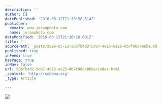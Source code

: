 ```yaml
---
description: ''
author: []
datePublished: '2016-03-12T21:28:58.514Z'
publisher:
  domain: www.joranphoto.com
  name: joranphoto.com
dateModified: '2016-03-12T21:26:16.691Z'
title: ''
sourcePath: _posts/2016-03-12-506fb4d2-5c07-4815-ae25-0b7f90d486be.md
published: true
inFeed: true
hasPage: true
inNav: false
url: 506fb4d2-5c07-4815-ae25-0b7f90d486be/index.html
_context: 'http://schema.org'
_type: Article

---
```

![](http://static1.squarespace.com/static/551e3cfde4b06dcd025eadc2/56074591e4b0829832ab894e/56d91a0f554f01702a59efb5/1457069060735/?format=500w)